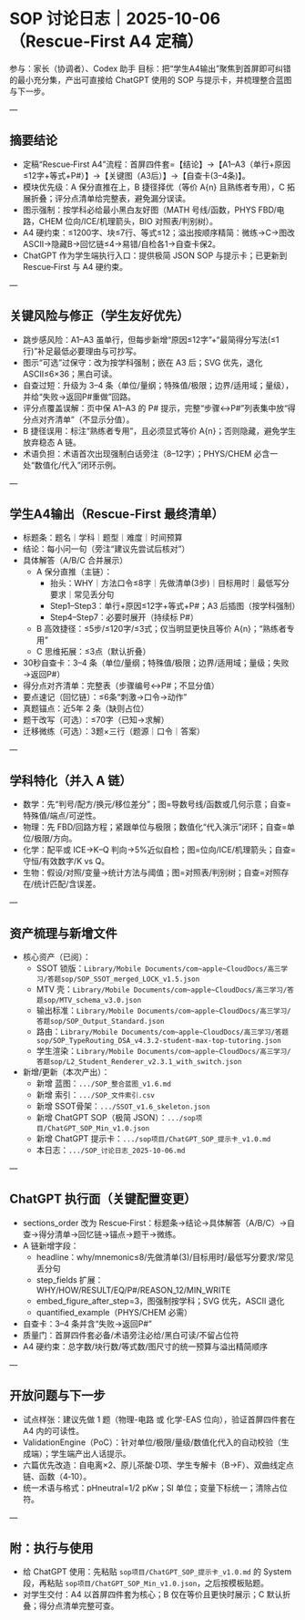 # SOP 讨论日志｜2025-10-06（Rescue‑First A4 定稿）

参与：家长（协调者）、Codex 助手
目标：把“学生A4输出”聚焦到首屏即可纠错的最小充分集，产出可直接给 ChatGPT 使用的 SOP 与提示卡，并梳理整合蓝图与下一步。

—

## 摘要结论
- 定稿“Rescue‑First A4”流程：首屏四件套=【结论】→【A1–A3（单行+原因≤12字+等式+P#）】→【关键图（A3后）】→【自查卡(3–4条)】。
- 模块优先级：A 保分直推在上，B 捷径择优（等价 A{n} 且熟练者专用），C 拓展折叠；评分点清单给完整表，避免漏分误读。
- 图示强制：按学科必给最小黑白友好图（MATH 号线/函数，PHYS FBD/电路，CHEM 位向/ICE/机理箭头，BIO 对照表/判别树）。
- A4 硬约束：≤1200字、块≤7行、等式≤12；溢出按顺序精简：微练→C→图改ASCII→隐藏B→回忆链≤4→易错/自检各1→自查卡保2。
- ChatGPT 作为学生端执行入口：提供极简 JSON SOP 与提示卡；已更新到 Rescue‑First 与 A4 硬约束。

—

## 关键风险与修正（学生友好优先）
- 跳步感风险：A1–A3 虽单行，但每步新增“原因≤12字”+“最简得分写法(≤1行)”补足最低必要理由与可抄写。
- 图示“可选”过保守：改为按学科强制；嵌在 A3 后；SVG 优先，退化 ASCII≤6×36；黑白可读。
- 自查过短：升级为 3–4 条（单位/量纲；特殊值/极限；边界/适用域；量级），并给“失败→返回P#重做”回路。
- 评分点覆盖误解：页中保 A1–A3 的 P# 提示，完整“步骤↔P#”列表集中放“得分点对齐清单”（不显示分值）。
- B 捷径误用：标注“熟练者专用”，且必须显式等价 A{n}；否则隐藏，避免学生放弃稳态 A 链。
- 术语负担：术语首次出现强制白话旁注（8–12字）；PHYS/CHEM 必含一处“数值化/代入”闭环示例。

—

## 学生A4输出（Rescue‑First 最终清单）
- 标题条：题名｜学科｜题型｜难度｜时间预算
- 结论：每小问一句（旁注“建议先尝试后核对”）
- 具体解答（A/B/C 合并展示）
  - A 保分直推（主链）：
    - 抬头：WHY｜方法口令≤8字｜先做清单(3步)｜目标用时｜最低写分要求｜常见丢分句
    - Step1–Step3：单行+原因≤12字+等式+P#；A3 后插图（按学科强制）
    - Step4–Step7：必要时展开（持续标 P#）
  - B 高效捷径：≤5步/≤120字/≤3式；仅当明显更快且等价 A{n}；“熟练者专用”
  - C 思维拓展：≤3点（默认折叠）
- 30秒自查卡：3–4 条（单位/量纲；特殊值/极限；边界/适用域；量级；失败→返回P#）
- 得分点对齐清单：完整表（步骤编号↔P#；不显分值）
- 要点速记（回忆链）：≤6条“刺激→口令→动作”
- 真题锚点：近5年 2 条（缺则占位）
- 题干改写（可选）：≤70字（已知→求解）
- 迁移微练（可选）：3题×三行（题源｜口令｜答案）

—

## 学科特化（并入 A 链）
- 数学：先“判号/配方/换元/移位差分”；图=导数号线/函数或几何示意；自查=特殊值/端点/可逆性。
- 物理：先 FBD/回路方程；紧跟单位与极限；数值化“代入演示”闭环；自查=单位/极限/方向。
- 化学：配平或 ICE→K–Q 判向→5%近似自检；图=位向/ICE/机理箭头；自查=守恒/有效数字/K vs Q。
- 生物：假设/对照/变量→统计方法与阈值；图=对照表/判别树；自查=对照存在/统计匹配/含误差。

—

## 资产梳理与新增文件
- 核心资产（已阅）：
  - SSOT 锁版：`Library/Mobile Documents/com~apple~CloudDocs/高三学习/答题sop/SOP_SSOT_merged_LOCK_v1.5.json`
  - MTV 壳：`Library/Mobile Documents/com~apple~CloudDocs/高三学习/答题sop/MTV_schema_v3.0.json`
  - 输出标准：`Library/Mobile Documents/com~apple~CloudDocs/高三学习/答题sop/SOP_Output_Standard.json`
  - 路由：`Library/Mobile Documents/com~apple~CloudDocs/高三学习/答题sop/SOP_TypeRouting_DSA_v4.3.2-student-max-top-tutoring.json`
  - 学生渲染：`Library/Mobile Documents/com~apple~CloudDocs/高三学习/答题sop/L2_Student_Renderer_v2.3.1_with_switch.json`
- 新增/更新（本次产出）：
  - 新增 蓝图：`.../SOP_整合蓝图_v1.6.md`
  - 新增 索引：`.../SOP_文件索引.csv`
  - 新增 SSOT骨架：`.../SSOT_v1.6_skeleton.json`
  - 新增 ChatGPT SOP（极简 JSON）：`.../sop项目/ChatGPT_SOP_Min_v1.0.json`
  - 新增 ChatGPT 提示卡：`.../sop项目/ChatGPT_SOP_提示卡_v1.0.md`
  - 本日志：`.../SOP_讨论日志_2025-10-06.md`

—

## ChatGPT 执行面（关键配置变更）
- sections_order 改为 Rescue‑First：标题条→结论→具体解答（A/B/C）→自查→得分清单→回忆链→锚点→题干→微练。
- A 链新增字段：
  - headline：why/mnemonic≤8/先做清单(3)/目标用时/最低写分要求/常见丢分句
  - step_fields 扩展：WHY/HOW/RESULT/EQ/P#/REASON_12/MIN_WRITE
  - embed_figure_after_step=3，图强制按学科；SVG 优先，ASCII 退化
  - quantified_example（PHYS/CHEM 必需）
- 自查卡：3–4 条并含“失败→返回P#”
- 质量门：首屏四件套必备/术语旁注必给/黑白可读/不留占位符
- A4 硬约束：总字数/块行数/等式数/图尺寸的统一预算与溢出精简顺序

—

## 开放问题与下一步
- 试点样张：建议先做 1 题（物理-电路 或 化学-EAS 位向），验证首屏四件套在 A4 内的可读性。
- ValidationEngine（PoC）：针对单位/极限/量级/数值化代入的自动校验（生成端）；学生端产出人话提示。
- 六篇优先改造：自电离×2、原儿茶酸·D项、学生专解卡（B→F）、双曲线定点链、函数（4‑10）。
- 统一术语与格式：pHneutral=1/2 pKw；SI 单位；变量下标统一；清除占位符。

—

## 附：执行与使用
- 给 ChatGPT 使用：先粘贴 `sop项目/ChatGPT_SOP_提示卡_v1.0.md` 的 System 段，再粘贴 `sop项目/ChatGPT_SOP_Min_v1.0.json`，之后按模板贴题。
- 对学生交付：A4 以首屏四件套为核心；B 仅在等价且更快时展示；C 默认折叠；得分点清单完整可查。

